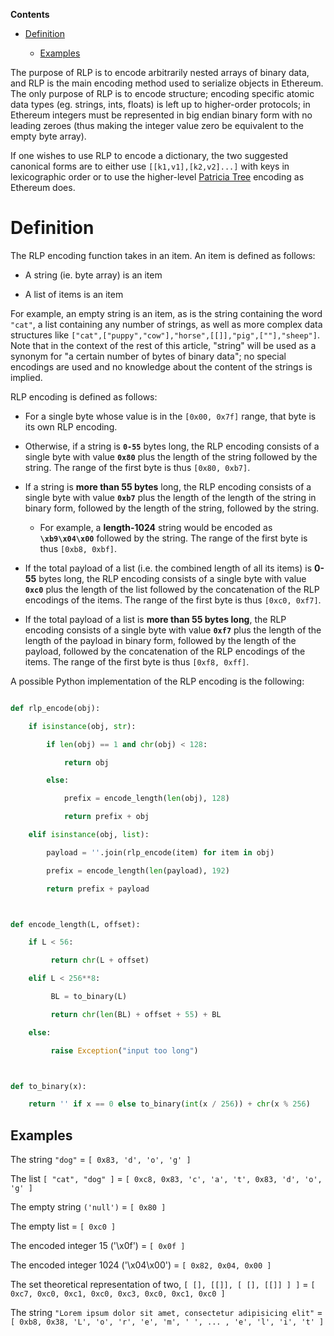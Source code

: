 <!-- START doctoc generated TOC please keep comment here to allow auto update -->

<!-- DON'T EDIT THIS SECTION, INSTEAD RE-RUN doctoc TO UPDATE -->

**Contents**



- [Definition](#definition)

  - [Examples](#examples)



<!-- END doctoc generated TOC please keep comment here to allow auto update -->



The purpose of RLP is to encode arbitrarily nested arrays of binary data, and RLP is the main encoding method used to serialize objects in Ethereum. The only purpose of RLP is to encode structure; encoding specific atomic data types (eg. strings, ints, floats) is left up to higher-order protocols; in Ethereum integers must be represented in big endian binary form with no leading zeroes (thus making the integer value zero be equivalent to the empty byte array).



If one wishes to use RLP to encode a dictionary, the two suggested canonical forms are to either use `[[k1,v1],[k2,v2]...]` with keys in lexicographic order or to use the higher-level [Patricia Tree](http://wikijs.ethereum.wiki/Patricia-Tree) encoding as Ethereum does.



# Definition



The RLP encoding function takes in an item. An item is defined as follows:



* A string (ie. byte array) is an item

* A list of items is an item



For example, an empty string is an item, as is the string containing the word `"cat"`, a list containing any number of strings, as well as more complex data structures like `["cat",["puppy","cow"],"horse",[[]],"pig",[""],"sheep"]`. Note that in the context of the rest of this article, "string" will be used as a synonym for "a certain number of bytes of binary data"; no special encodings are used and no knowledge about the content of the strings is implied.



RLP encoding is defined as follows:



* For a single byte whose value is in the `[0x00, 0x7f]` range, that byte is its own RLP encoding.

* Otherwise, if a string is **`0-55`** bytes long, the RLP encoding consists of a single byte with value **`0x80`** plus the length of the string followed by the string. The range of the first byte is thus `[0x80, 0xb7]`.

* If a string is **more than 55 bytes** long, the RLP encoding consists of a single byte with value **`0xb7`** plus the length of the length of the string in binary form, followed by the length of the string, followed by the string. 

  * For example, a **length-1024** string would be encoded as **`\xb9\x04\x00`** followed by the string. The range of the first byte is thus `[0xb8, 0xbf]`.

* If the total payload of a list (i.e. the combined length of all its items) is **0-55** bytes long, the RLP encoding consists of a single byte with value **`0xc0`** plus the length of the list followed by the concatenation of the RLP encodings of the items. The range of the first byte is thus `[0xc0, 0xf7]`.

* If the total payload of a list is **more than 55 bytes long**, the RLP encoding consists of a single byte with value **`0xf7`** plus the length of the length of the payload in binary form, followed by the length of the payload, followed by the concatenation of the RLP encodings of the items. The range of the first byte is thus `[0xf8, 0xff]`.



A possible Python implementation of the RLP encoding is the following:



```python

def rlp_encode(obj):

    if isinstance(obj, str):

        if len(obj) == 1 and chr(obj) < 128: 

            return obj

        else: 

            prefix = encode_length(len(obj), 128)

            return prefix + obj

    elif isinstance(obj, list):

        payload = ''.join(rlp_encode(item) for item in obj)

        prefix = encode_length(len(payload), 192)

        return prefix + payload



def encode_length(L, offset):

    if L < 56:

         return chr(L + offset)

    elif L < 256**8:

         BL = to_binary(L)

         return chr(len(BL) + offset + 55) + BL

    else:

         raise Exception("input too long")



def to_binary(x):

    return '' if x == 0 else to_binary(int(x / 256)) + chr(x % 256)

```



## Examples



The string `"dog"` = `[ 0x83, 'd', 'o', 'g' ]`



The list `[ "cat", "dog" ]` = `[ 0xc8, 0x83, 'c', 'a', 't', 0x83, 'd', 'o', 'g' ]`



The empty string `('null')` = `[ 0x80 ]`



The empty list = `[ 0xc0 ]`



The encoded integer 15 ('\x0f') = `[ 0x0f ]`



The encoded integer 1024 ('\x04\x00') = `[ 0x82, 0x04, 0x00 ]`



The set theoretical representation of two, `[ [], [[]], [ [], [[]] ] ]` = `[ 0xc7, 0xc0, 0xc1, 0xc0, 0xc3, 0xc0, 0xc1, 0xc0 ]`



The string `"Lorem ipsum dolor sit amet, consectetur adipisicing elit"` = `[ 0xb8, 0x38, 'L', 'o', 'r', 'e', 'm', ' ', ... , 'e', 'l', 'i', 't' ]`
